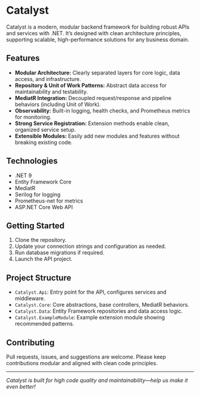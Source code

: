 # Catalyst

Catalyst is a modern, modular backend framework for building robust APIs and services with .NET. It’s designed with clean architecture principles, supporting scalable, high-performance solutions for any business domain.

## Features

- **Modular Architecture:** Clearly separated layers for core logic, data access, and infrastructure.
- **Repository & Unit of Work Patterns:** Abstract data access for maintainability and testability.
- **MediatR Integration:** Decoupled request/response and pipeline behaviors (including Unit of Work).
- **Observability:** Built-in logging, health checks, and Prometheus metrics for monitoring.
- **Strong Service Registration:** Extension methods enable clean, organized service setup.
- **Extensible Modules:** Easily add new modules and features without breaking existing code.

## Technologies

- .NET 9
- Entity Framework Core
- MediatR
- Serilog for logging
- Prometheus-net for metrics
- ASP.NET Core Web API

## Getting Started

1. Clone the repository.
2. Update your connection strings and configuration as needed.
3. Run database migrations if required.
4. Launch the API project.

## Project Structure

- `Catalyst.Api`: Entry point for the API, configures services and middleware.
- `Catalyst.Core`: Core abstractions, base controllers, MediatR behaviors.
- `Catalyst.Data`: Entity Framework repositories and data access logic.
- `Catalyst.ExampleModule`: Example extension module showing recommended patterns.

## Contributing

Pull requests, issues, and suggestions are welcome. Please keep contributions modular and aligned with clean code principles.

---

*Catalyst is built for high code quality and maintainability—help us make it even better!*
